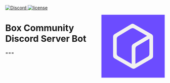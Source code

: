 [discord-invite]: https://discord.gg/Ebtd5bd
[license]: https://img.shields.io/badge/License-Apache%202.0-lightgrey.svg
[ ![Discord](https://discordapp.com/api/guilds/470401683504103424/widget.png) ][discord-invite]
[ ![license][] ](https://github.com/DV8FromTheWorld/JDA/tree/master/LICENSE)

<img align="right" src="https://raw.githubusercontent.com/BoxVPS-Hosting/boxvps-assets/master/Lilac.png" height="200" width="200">

# Box Community Discord Server Bot
===

